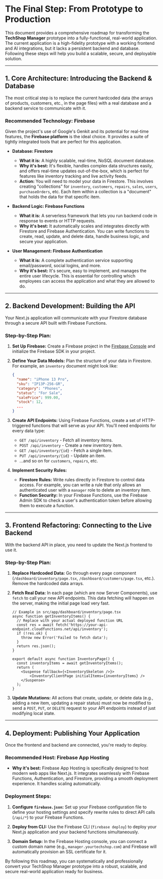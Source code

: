 # The Final Step: From Prototype to Production

This document provides a comprehensive roadmap for transforming the **TechShop Manager** prototype into a fully-functional, real-world application. The current application is a high-fidelity prototype with a working frontend and AI integrations, but it lacks a persistent backend and database. Following these steps will help you build a scalable, secure, and deployable solution.

---

## 1. Core Architecture: Introducing the Backend & Database

The most critical step is to replace the current hardcoded data (the arrays of products, customers, etc., in the page files) with a real database and a backend service to communicate with it.

### Recommended Technology: Firebase

Given the project's use of Google's Genkit and its potential for real-time features, the **Firebase platform** is the ideal choice. It provides a suite of tightly integrated tools that are perfect for this application.

*   **Database: Firestore**
    *   **What it is:** A highly scalable, real-time, NoSQL document database.
    *   **Why it's best:** It's flexible, handles complex data structures easily, and offers real-time updates out-of-the-box, which is perfect for features like inventory tracking and live activity feeds.
    *   **Action:** You will need to model your data in Firestore. This involves creating "collections" for `inventory`, `customers`, `repairs`, `sales`, `users`, `purchaseOrders`, etc. Each item within a collection is a "document" that holds the data for that specific item.

*   **Backend Logic: Firebase Functions**
    *   **What it is:** A serverless framework that lets you run backend code in response to events or HTTP requests.
    *   **Why it's best:** It automatically scales and integrates directly with Firestore and Firebase Authentication. You can write functions to create, read, update, and delete data, handle business logic, and secure your application.

*   **User Management: Firebase Authentication**
    *   **What it is:** A complete authentication service supporting email/password, social logins, and more.
    *   **Why it's best:** It's secure, easy to implement, and manages the entire user lifecycle. This is essential for controlling which employees can access the application and what they are allowed to do.

---

## 2. Backend Development: Building the API

Your Next.js application will communicate with your Firestore database through a secure API built with Firebase Functions.

### Step-by-Step Plan:

1.  **Set Up Firebase:** Create a Firebase project in the [Firebase Console](https://console.firebase.google.com/) and initialize the Firebase SDK in your project.

2.  **Define Your Data Models:** Plan the structure of your data in Firestore. For example, an `inventory` document might look like:
    ```json
    {
      "name": "iPhone 13 Pro",
      "sku": "IP13P-256-GR",
      "category": "Phones",
      "status": "For Sale",
      "salePrice": 999.00,
      "stock": 12,
      ...
    }
    ```

3.  **Create API Endpoints:** Using Firebase Functions, create a set of HTTP-triggered functions that will serve as your API. You'll need endpoints for every data type:
    *   `GET /api/inventory` - Fetch all inventory items.
    *   `POST /api/inventory` - Create a new inventory item.
    *   `GET /api/inventory/{id}` - Fetch a single item.
    *   `PUT /api/inventory/{id}` - Update an item.
    *   ...and so on for `customers`, `repairs`, etc.

4.  **Implement Security Rules:**
    *   **Firestore Rules:** Write rules directly in Firestore to control data access. For example, you can write a rule that only allows an authenticated user with a `manager` role to delete an inventory item.
    *   **Function Security:** In your Firebase Functions, use the Firebase Admin SDK to check a user's authentication token before allowing them to execute a function.

---

## 3. Frontend Refactoring: Connecting to the Live Backend

With the backend API in place, you need to update the Next.js frontend to use it.

### Step-by-Step Plan:

1.  **Replace Hardcoded Data:** Go through every page component (`/dashboard/inventory/page.tsx`, `/dashboard/customers/page.tsx`, etc.). Remove the hardcoded data arrays.

2.  **Fetch Real Data:** In each page (which are now Server Components), use `fetch` to call your new API endpoints. This data fetching will happen on the server, making the initial page load very fast.
    ```tsx
    // Example in src/app/dashboard/inventory/page.tsx
    async function getInventoryItems() {
      // Replace with your actual deployed function URL
      const res = await fetch('https://your-api-endpoint.cloudfunctions.net/api/inventory');
      if (!res.ok) {
        throw new Error('Failed to fetch data');
      }
      return res.json();
    }

    export default async function InventoryPage() {
      const inventoryItems = await getInventoryItems();
      return (
        <Suspense fallback={<InventorySkeleton />}>
            <InventoryClientPage initialItems={inventoryItems} />
        </Suspense>
      );
    }
    ```

3.  **Update Mutations:** All actions that create, update, or delete data (e.g., adding a new item, updating a repair status) must now be modified to send a `POST`, `PUT`, or `DELETE` request to your API endpoints instead of just modifying local state.

---

## 4. Deployment: Publishing Your Application

Once the frontend and backend are connected, you're ready to deploy.

### Recommended Host: Firebase App Hosting

*   **Why it's best:** Firebase App Hosting is specifically designed to host modern web apps like Next.js. It integrates seamlessly with Firebase Functions, Authentication, and Firestore, providing a smooth deployment experience. It handles scaling automatically.

### Deployment Steps:

1.  **Configure `firebase.json`:** Set up your Firebase configuration file to define your hosting settings and specify rewrite rules to direct API calls (`/api/*`) to your Firebase Functions.

2.  **Deploy from CLI:** Use the Firebase CLI (`firebase deploy`) to deploy your Next.js application and your backend functions simultaneously.

3.  **Domain Setup:** In the Firebase Hosting console, you can connect a custom domain name (e.g., `manager.yourtechshop.com`) and Firebase will automatically provision an SSL certificate for it.

By following this roadmap, you can systematically and professionally convert your TechShop Manager prototype into a robust, scalable, and secure real-world application ready for business.
